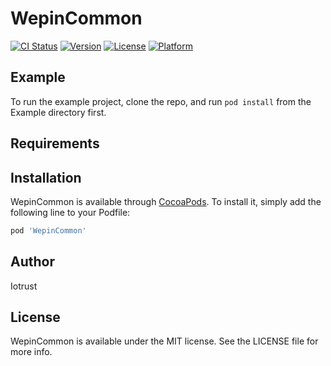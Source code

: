 # WepinCommon

[![CI Status](https://img.shields.io/travis/hyunjung/WepinCommon.svg?style=flat)](https://travis-ci.org/hyunjung/WepinCommon)
[![Version](https://img.shields.io/cocoapods/v/WepinCommon.svg?style=flat)](https://cocoapods.org/pods/WepinCommon)
[![License](https://img.shields.io/cocoapods/l/WepinCommon.svg?style=flat)](https://cocoapods.org/pods/WepinCommon)
[![Platform](https://img.shields.io/cocoapods/p/WepinCommon.svg?style=flat)](https://cocoapods.org/pods/WepinCommon)

## Example

To run the example project, clone the repo, and run `pod install` from the Example directory first.

## Requirements

## Installation

WepinCommon is available through [CocoaPods](https://cocoapods.org). To install
it, simply add the following line to your Podfile:

```ruby
pod 'WepinCommon'
```

## Author

Iotrust

## License

WepinCommon is available under the MIT license. See the LICENSE file for more info.
